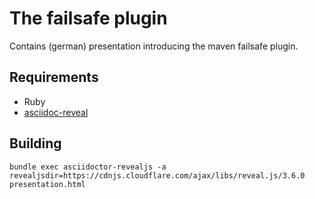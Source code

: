 The failsafe plugin
===

Contains (german) presentation introducing the maven failsafe plugin.

Requirements
---

* Ruby
* [asciidoc-reveal](https://github.com/asciidoctor/asciidoctor-reveal.js/)

Building
---

    bundle exec asciidoctor-revealjs -a revealjsdir=https://cdnjs.cloudflare.com/ajax/libs/reveal.js/3.6.0 presentation.html
